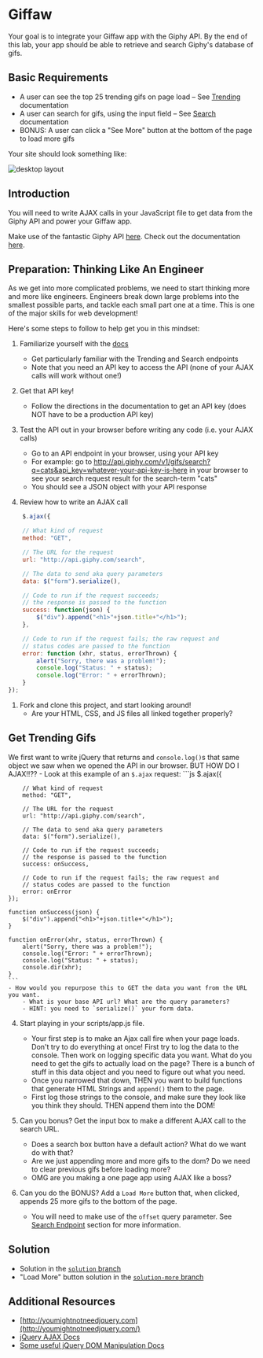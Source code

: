 # Giffaw

Your goal is to integrate your Giffaw app with the Giphy API. By the end of this lab, your app should be able to retrieve and search Giphy's database of gifs.

## Basic Requirements

* A user can see the top 25 trending gifs on page load – See [Trending](https://developers.giphy.com/docs/) documentation
* A user can search for gifs, using the input field – See [Search](https://developers.giphy.com/docs/) documentation
* BONUS: A user can click a "See More" button at the bottom of the page to load more gifs

Your site should look something like:

![desktop layout](https://cloud.githubusercontent.com/assets/3010270/13936044/2ffadf60-ef78-11e5-95c5-55b8aefe68d6.png)

## Introduction

You will need to write AJAX calls in your JavaScript file to get data from the Giphy API and power your Giffaw app.

Make use of the fantastic Giphy API [here](http://developers.giphy.com/). Check out the documentation [here](https://developers.giphy.com/docs/).

## Preparation: Thinking Like An Engineer

As we get into more complicated problems, we need to start thinking more and more like engineers. Engineers break down large problems into the smallest possible parts, and tackle each small part one at a time. This is one of the major skills for web development!

Here's some steps to follow to help get you in this mindset:

1. Familiarize yourself with the [docs](https://developers.giphy.com/docs/)
	- Get particularly familiar with the Trending and Search endpoints
	- Note that you need an API key to access the API (none of your AJAX calls will work without one!)

1. Get that API key!
	- Follow the directions in the documentation to get an API key (does NOT have to be a production API key)

1. Test the API out in your browser before writing any code (i.e. your AJAX calls)
	- Go to an API endpoint in your browser, using your API key
	- For example: go to http://api.giphy.com/v1/gifs/search?q=cats&api_key=whatever-your-api-key-is-here in your browser to see your search request result for the search-term "cats"
	- You should see a JSON object with your API response

1. Review how to write an AJAX call

```js
	$.ajax({

	// What kind of request
	method: "GET",

	// The URL for the request
	url: "http://api.giphy.com/search",

	// The data to send aka query parameters
	data: $("form").serialize(),

	// Code to run if the request succeeds;
	// the response is passed to the function
	success: function(json) {
		$("div").append("<h1>"+json.title+"</h1>");
	},

	// Code to run if the request fails; the raw request and
	// status codes are passed to the function
	error: function (xhr, status, errorThrown) {
		alert("Sorry, there was a problem!");
		console.log("Status: " + status);
		console.log("Error: " + errorThrown);
	}
});
```

1. Fork and clone this project, and start looking around!
	- Are your HTML, CSS, and JS files all linked together properly?

## Get Trending Gifs

We first want to write jQuery that returns and `console.log()`s that same object we saw when we opened the API in our browser. BUT HOW DO I AJAX!!??
	- Look at this example of an `$.ajax` request:
	```js
	$.ajax({

		// What kind of request
		method: "GET",

		// The URL for the request
		url: "http://api.giphy.com/search",

		// The data to send aka query parameters
		data: $("form").serialize(),

		// Code to run if the request succeeds;
		// the response is passed to the function
		success: onSuccess,

		// Code to run if the request fails; the raw request and
		// status codes are passed to the function
		error: onError
	});

	function onSuccess(json) {
		$("div").append("<h1>"+json.title+"</h1>");
	}

	function onError(xhr, status, errorThrown) {
		alert("Sorry, there was a problem!");
		console.log("Error: " + errorThrown);
		console.log("Status: " + status);
		console.dir(xhr);
	}
	```
	- How would you repurpose this to GET the data you want from the URL you want.
		- What is your base API url? What are the query parameters?
		- HINT: you need to `serialize()` your form data.

4. Start playing in your scripts/app.js file.
	- Your first step is to make an Ajax call fire when your page loads. Don't try to do everything at once! First try to log the data to the console. Then work on logging specific data you want. What do you need to get the gifs to actually load on the page? There is a bunch of stuff in this data object and you need to figure out what you need.
	- Once you narrowed that down, THEN you want to build functions that generate HTML Strings and `append()` them to the page.
	- First log those strings to the console, and make sure they look like you think they should. THEN append them into the DOM!

5. Can you bonus? Get the input box to make a different AJAX call to the search URL.
	- Does a search box button have a default action? What do we want do with that?
	- Are we just appending more and more gifs to the dom? Do we need to clear previous gifs before loading more?
	- OMG are you making a one page app using AJAX like a boss?

6. Can you do the BONUS? Add a `Load More` button that, when clicked, appends 25 more gifs to the bottom of the page.
	- You will need to make use of the `offset` query parameter. See [Search Endpoint](https://github.com/Giphy/GiphyAPI#search-endpoint) section for more information.

## Solution 
- Solution in the [`solution` branch](https://github.com/SF-WDI-LABS/giffaw/tree/solution)
- "Load More" button solution in the [`solution-more` branch](https://github.com/SF-WDI-LABS/giffaw/tree/solution-more)

## Additional Resources

- [http://youmightnotneedjquery.com](http://youmightnotneedjquery.com/)
- [jQuery AJAX Docs](http://api.jquery.com/jquery.ajax/)
- [Some useful jQuery DOM Manipulation Docs](http://api.jquery.com/prepend/)
